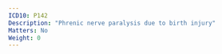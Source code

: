 ```yaml
---
ICD10: P142
Description: "Phrenic nerve paralysis due to birth injury"
Matters: No
Weight: 0
---
```


